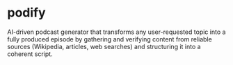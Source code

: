 # podify
AI-driven podcast generator that transforms any user-requested topic into a fully produced episode by gathering and verifying content from reliable sources (Wikipedia, articles, web searches) and structuring it into a coherent script. 
